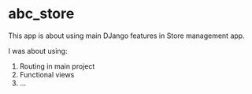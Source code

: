# abc_store

This app is about using main DJango features in Store management app.

I was about using:
1. Routing in main project
2. Functional views
3. ...
